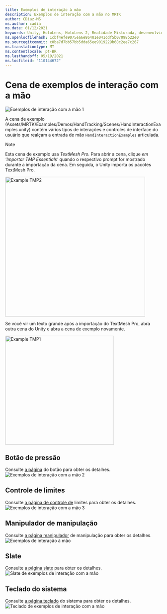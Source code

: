 ```yaml
---
title: Exemplos de interação à mão
description: Exemplos de interação com a mão no MRTK
author: CDiaz-MS
ms.author: cadia
ms.date: 01/12/2021
keywords: Unity, HoloLens, HoloLens 2, Realidade Misturada, desenvolvimento, MRTK, Interações com a Mão, Controle de Limites, Botões Pressionáveis,
ms.openlocfilehash: 1cbf4efe9075ea6e86401e041cdf5b07098b22e0
ms.sourcegitcommit: c0ba7d7bb57bb5dda65ee9019229b68c2ee7c267
ms.translationtype: MT
ms.contentlocale: pt-BR
ms.lasthandoff: 05/19/2021
ms.locfileid: "110144672"
---
```

# <a name="hand-interaction-examples-scene"></a>Cena de exemplos de interação com a mão

![Exemplos de interação com a mão 1](../images/MRTK_Examples.png)

A cena de exemplo (Assets/MRTK/Examples/Demos/HandTracking/Scenes/HandInteractionExamples.unity) contém vários tipos de interações e controles de interface do usuário que realçam a entrada de mão `HandInteractionExamples` articulada.

> [!NOTE]
> Esta cena de exemplo usa *TextMesh Pro.* Para abrir a cena, clique *em 'Importar TMP Essentials'* quando o respectivo prompt for mostrado durante a importação da cena. Em seguida, o Unity importa os pacotes TextMesh Pro.

<img src="../images/hand-interaction-examples/MRTK_Examples_TMP2.png" width="450" alt="Example TMP2">

Se você vir um texto grande após a importação do TextMesh Pro, abra outra cena do Unity e abra a cena de exemplo novamente.

<img src="../images/hand-interaction-examples/MRTK_Examples_TMP1.png" width="350" alt="Example TMP1">

## <a name="pressable-button"></a>Botão de pressão

Consulte [a página](../ux-building-blocks/button.md) do botão para obter os detalhes.
![Exemplos de interação com a mão 2](../images/hand-interaction-examples/MRTK_Examples_PressTouch.png)

## <a name="bounds-control"></a>Controle de limites

Consulte [a página de controle de](../ux-building-blocks/bounds-control.md) limites para obter os detalhes.
![Exemplos de interação com a mão 3](../images/hand-interaction-examples/MRTK_Examples_BoundingBox.png)

## <a name="manipulation-handler"></a>Manipulador de manipulação

Consulte [a página manipulador](../ux-building-blocks/manipulation-handler.md) de manipulação para obter os detalhes.
![Exemplos de interação à mão](../images/hand-interaction-examples/MRTK_Examples_Manipulation.png)

## <a name="slate"></a>Slate

Consulte [a página slate](../ux-building-blocks/slate.md) para obter os detalhes.
![Slate de exemplos de interação com a mão](../images/hand-interaction-examples/MRTK_Examples_Slate.png)

## <a name="system-keyboard"></a>Teclado do sistema

Consulte [a página teclado](../ux-building-blocks/system-keyboard.md) do sistema para obter os detalhes.
![Teclado de exemplos de interação com a mão](../images/hand-interaction-examples/MRTK_Examples_Keyboard.png)
